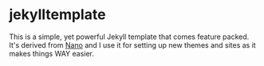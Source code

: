 # jekylltemplate
This is a simple, yet powerful Jekyll template that comes feature packed. It's derived from [Nano](https://github.com/doamatto/nano) and I use it for setting up new themes and sites as it makes things WAY easier.